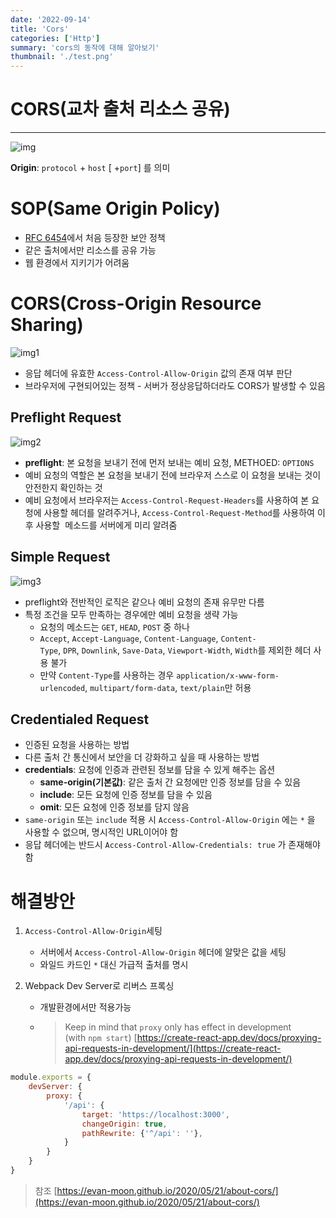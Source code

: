 ```yaml
---
date: '2022-09-14'
title: 'Cors'
categories: ['Http']
summary: 'cors의 동작에 대해 알아보기'
thumbnail: './test.png'
---
```


# CORS(교차 출처 리소스 공유)

---


![img]({{site.url}}/assets/images/jmb/cors/img.png)

**Origin**: `protocol` + `host` [ +`port`] 를 의미 

# SOP(Same Origin Policy)

- [RFC 6454](https://tools.ietf.org/html/rfc6454#page-5)에서 처음 등장한 보안 정책
- 같은 출처에서만 리소스를 공유 가능
- 웹 환경에서 지키기가 어려움

# CORS(Cross-Origin Resource Sharing)

![img1]({{site.url}}/assets/images/jmb/cors/img1.png)

- 응답 헤더에 유효한 `Access-Control-Allow-Origin` 값의 존재 여부 판단
- 브라우저에 구현되어있는 정책 - 서버가 정상응답하더라도 CORS가 발생할 수 있음

## Preflight Request

![img2]({{site.url}}/assets/images/jmb/cors/img2.png)

- **preflight**: 본 요청을 보내기 전에 먼저 보내는 예비 요청, METHOED: `OPTIONS`
- 예비 요청의 역할은 본 요청을 보내기 전에 브라우저 스스로 이 요청을 보내는 것이 안전한지 확인하는 것
- 예비 요청에서 브라우저는 `Access-Control-Request-Headers`를 사용하여 본 요청에 사용할 헤더를 알려주거나, `Access-Control-Request-Method`를 사용하여 이후 사용할  메소드를 서버에게 미리 알려줌

## Simple Request

![img3]({{site.url}}/assets/images/jmb/cors/img3.png)

- preflight와 전반적인 로직은 같으나 예비 요청의 존재 유무만 다름
- 특정 조건을 모두 만족하는 경우에만 예비 요청을 생략 가능
    - 요청의 메소드는 `GET`, `HEAD`, `POST` 중 하나
    - `Accept`, `Accept-Language`, `Content-Language`, `Content-Type`, `DPR`, `Downlink`, `Save-Data`, `Viewport-Width`, `Width`를 제외한 헤더 사용 불가
    - 만약 `Content-Type`를 사용하는 경우 `application/x-www-form-urlencoded`, `multipart/form-data`, `text/plain`만 허용

## Credentialed Request

- 인증된 요청을 사용하는 방법
- 다른 출처 간 통신에서 보안을 더 강화하고 싶을 때 사용하는 방법
- **credentials**: 요청에 인증과 관련된 정보를 담을 수 있게 해주는 옵션
    - **same-origin(기본값)**: 같은 출처 간 요청에만 인증 정보를 담을 수 있음
    - **include**: 모든 요청에 인증 정보를 담을 수 있음
    - **omit**: 모든 요청에 인증 정보를 담지 않음
- `same-origin` 또는 `include` 적용 시  `Access-Control-Allow-Origin` 에는 `*` 을 사용할 수 없으며, 명시적인 URL이어야 함
- 응답 헤더에는 반드시 `Access-Control-Allow-Credentials: true` 가 존재해야 함

# 해결방안

1. `Access-Control-Allow-Origin`세팅
    - 서버에서 `Access-Control-Allow-Origin` 헤더에 알맞은 값을 세팅
    - 와일드 카드인 `*` 대신 가급적 출처를 명시
2. Webpack Dev Server로 리버스 프록싱

    - 개발환경에서만 적용가능
    - > Keep in mind that `proxy` only has effect in development (with `npm start`)
[https://create-react-app.dev/docs/proxying-api-requests-in-development/](https://create-react-app.dev/docs/proxying-api-requests-in-development/)


```jsx
module.exports = {
	devServer: {
		proxy: {
			'/api': {
				target: 'https://localhost:3000',
				changeOrigin: true,
				pathRewrite: {'^/api': ''},
			}
		}
	}
}
```


> 참조 [https://evan-moon.github.io/2020/05/21/about-cors/](https://evan-moon.github.io/2020/05/21/about-cors/)